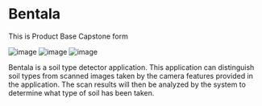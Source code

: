 # Bentala

This is Product Base Capstone form

![image](https://user-images.githubusercontent.com/62366532/178409466-928641f9-efea-4750-bf74-fe2a8c08ba15.png) ![image](https://user-images.githubusercontent.com/62366532/178409510-58cbe84c-337d-459c-86c4-4d861b9d9471.png)
![image](https://user-images.githubusercontent.com/62366532/178409535-400d35a7-e9d8-42e7-a40a-b0f3876a43a3.png)

Bentala is a soil type detector application. This application can distinguish soil types from scanned images taken by the camera features provided in the application. The scan results will then be analyzed by the system to determine what type of soil has been taken.



